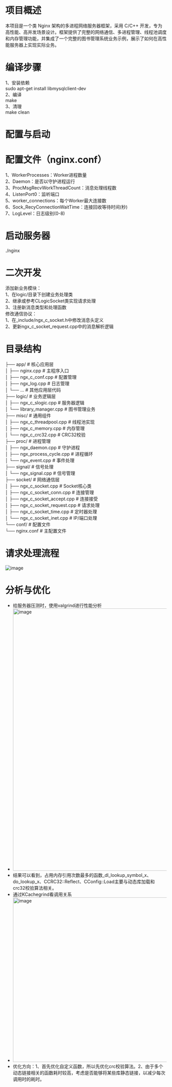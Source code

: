 # 项目概述
本项目是一个类 Nginx 架构的多进程网络服务器框架，采用 C/C++ 开发，专为高性能、高并发场景设计。框架提供了完整的网络通信、多进程管理、线程池调度和内存管理功能，并集成了一个完整的图书管理系统业务示例，展示了如何在高性能服务器上实现实际业务。
# 编译步骤
1、安装依赖  
sudo apt-get install libmysqlclient-dev  
2、编译   
make  
3、清理  
make clean
# 配置与启动
# 配置文件（nginx.conf）
1、WorkerProcesses：Worker进程数量  
2、Daemon：是否以守护进程运行  
3、ProcMsgRecvWorkThreadCount：消息处理线程数  
4、ListenPort0：监听端口  
5、worker_connections：每个Worker最大连接数  
6、Sock_RecyConnectionWaitTime：连接回收等待时间(秒)  
7、LogLevel：日志级别(0-8)  
# 启动服务器
./nginx
# 二次开发
添加新业务模块：  
1、在logic/目录下创建业务处理类  
2、继承或参考CLogicSocket类实现请求处理  
3、注册新消息类型和处理函数  
修改通信协议：  
1、在_include/ngx_c_socket.h中修改消息头定义  
2、更新ngx_c_socket_request.cpp中的消息解析逻辑  
# 目录结构
├── app/ # 核心应用层  
│ ├── nginx.cpp # 主程序入口  
│ ├── ngx_c_conf.cpp # 配置管理  
│ ├── ngx_log.cpp # 日志管理  
│ └── ... # 其他应用层代码  
├── logic/ # 业务逻辑层  
│ ├── ngx_c_slogic.cpp # 服务器逻辑  
│ └── library_manager.cpp # 图书管理业务  
├── misc/ # 通用组件  
│ ├── ngx_c_threadpool.cpp # 线程池实现  
│ ├── ngx_c_memory.cpp # 内存管理  
│ └── ngx_c_crc32.cpp # CRC32校验  
├── proc/ # 进程管理  
│ ├── ngx_daemon.cpp # 守护进程  
│ ├── ngx_process_cycle.cpp # 进程循环  
│ └── ngx_event.cpp # 事件处理  
├── signal/ # 信号处理  
│ └── ngx_signal.cpp # 信号管理  
├── socket/ # 网络通信层  
│ ├── ngx_c_socket.cpp # Socket核心类  
│ ├── ngx_c_socket_conn.cpp # 连接管理  
│ ├── ngx_c_socket_accept.cpp # 连接接受  
│ ├── ngx_c_socket_request.cpp # 请求处理  
│ ├── ngx_c_socket_time.cpp # 定时器处理  
│ └── ngx_c_socket_inet.cpp # IP/端口处理  
└── conf/ # 配置文件  
└── nginx.conf # 主配置文件  
# 请求处理流程    
![image](https://github.com/user-attachments/assets/0ed89f68-e0c7-49f6-af74-7e535b69dbf6)
# 分析与优化
- 给服务器压测时，使用valgrind进行性能分析
- <img width="1376" height="819" alt="image" src="https://github.com/user-attachments/assets/1acfe91c-af05-42da-a818-32c043e60aaa" />
- 结果可以看到，占用内存引用次数最多的函数_dl_lookup_symbol_x、do_lookup_x、CCRC32::Reflect、CConfig::Load主要与动态库加载和crc32校验算法相关。
- 通过KCachegrind看调用关系
 - <img width="486" height="514" alt="image" src="https://github.com/user-attachments/assets/7b31b064-f427-40b2-8e28-b24646ef3c46" />
- 优化方向：1、首先优化自定义函数，所以先优化crc校验算法。2、由于多个动态链接相关的函数耗时较高，考虑是否能够将某些库静态链接，以减少每次调用时的耗时。



